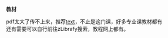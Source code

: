 **教材**

pdf太大了传不上来，推荐[text](https://www.cc98.org/topic/5543018)，不止是这门课，好多专业课教材都有\
还有需要可以自行前往zLibrafy搜索，教程网上都有。
